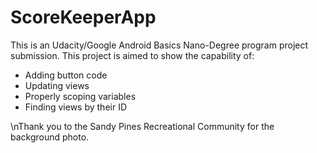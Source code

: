 # ScoreKeeperApp
This is an Udacity/Google Android Basics Nano-Degree program project submission.
This project is aimed to show the capability of:
 - Adding button code
 - Updating views
 - Properly scoping variables
 - Finding views by their ID
 
 
 \nThank you to the Sandy Pines Recreational Community for the background photo.
